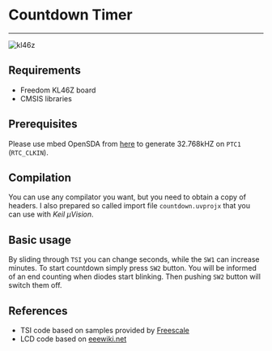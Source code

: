# Countdown Timer
- - -
![kl46z]
## Requirements
* Freedom KL46Z board
* CMSIS libraries

## Prerequisites
Please use mbed OpenSDA from [here][1] to generate 32.768kHZ on `PTC1` (`RTC_CLKIN`).

## Compilation
You can use any compilator you want, but you need to obtain a copy of headers.
I also prepared so called import file `countdown.uvprojx` that you can use with *Keil µVision*.

## Basic usage
By sliding through `TSI` you can change seconds, while the `SW1` can increase minutes.
To start countdown simply press `SW2` button.
You will be informed of an end counting when diodes start blinking. Then pushing `SW2` button will switch them off.

## References
* TSI code based on samples provided by [Freescale](http://www.freescale.com/webapp/sps/site/prod_summary.jsp?code=FRDM-KL46Z&fpsp=1&tab=Design_Tools_Tab)
* LCD code based on [eeewiki.net](https://eewiki.net/download/attachments/37552139/Seg_LCD.c)

[1]: http://mbed.org/media/uploads/sam_grove/20140530_k20dx128_kl46z_if_opensda.s19
[kl46z]: http://www.premierfarnell.com/sites/default/files/attachments/Freescale%20Freedom%20KL46z.jpg